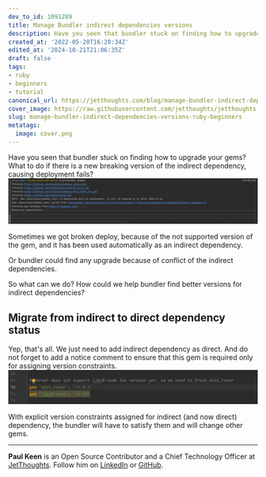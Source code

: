 ```yaml
---
dev_to_id: 1091289
title: Manage Bundler indirect dependencies versions
description: Have you seen that bundler stuck on finding how to upgrade your gems? What to do if there is a new...
created_at: '2022-05-20T16:20:34Z'
edited_at: '2024-10-21T21:06:35Z'
draft: false
tags:
- ruby
- beginners
- tutorial
canonical_url: https://jetthoughts.com/blog/manage-bundler-indirect-dependencies-versions-ruby-beginners/
cover_image: https://raw.githubusercontent.com/jetthoughts/jetthoughts.github.io/master/content/blog/manage-bundler-indirect-dependencies-versions-ruby-beginners/cover.png
slug: manage-bundler-indirect-dependencies-versions-ruby-beginners
metatags:
  image: cover.png
---
```

Have you seen that bundler stuck on finding how to upgrade your gems? What to do if there is a new breaking version of the indirect dependency, causing deployment fails?
![Bundler looks for options](file_0.png)
 
Sometimes we got broken deploy, because of the not supported version of the gem, and it has been used automatically as an indirect dependency.

Or bundler could find any upgrade because of conflict of the indirect dependencies.

So what can we do? How could we help bundler find better versions for indirect dependencies?

## Migrate from indirect to direct dependency status
Yep, that's all. We just need to add indirect dependency as direct. And do not forget to add a notice comment to ensure that this gem is required only for assigning version constraints.
![Add direct dependency to add constraint for indirect](file_1.png)

With explicit version constraints assigned for indirect (and now direct) dependency, the bundler will have to satisfy them and will change other gems.

---

**Paul Keen** is an Open Source Contributor and a Chief Technology Officer at [JetThoughts](https://www.jetthoughts.com). Follow him on [LinkedIn](https://www.linkedin.com/in/paul-keen/) or [GitHub](https://github.com/pftg).
